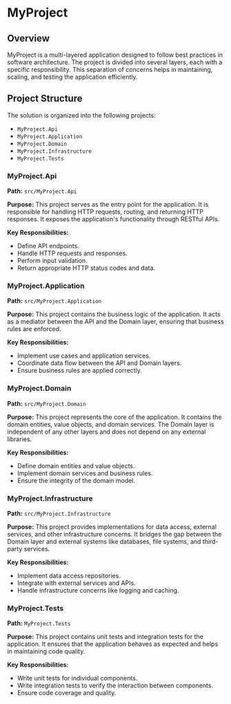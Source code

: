 # MyProject

## Overview

MyProject is a multi-layered application designed to follow best practices in software architecture. The project is divided into several layers, each with a specific responsibility. This separation of concerns helps in maintaining, scaling, and testing the application efficiently.

## Project Structure

The solution is organized into the following projects:

- `MyProject.Api`
- `MyProject.Application`
- `MyProject.Domain`
- `MyProject.Infrastructure`
- `MyProject.Tests`

### MyProject.Api

**Path:** `src/MyProject.Api`

**Purpose:** This project serves as the entry point for the application. It is responsible for handling HTTP requests, routing, and returning HTTP responses. It exposes the application's functionality through RESTful APIs.

**Key Responsibilities:**
- Define API endpoints.
- Handle HTTP requests and responses.
- Perform input validation.
- Return appropriate HTTP status codes and data.

### MyProject.Application

**Path:** `src/MyProject.Application`

**Purpose:** This project contains the business logic of the application. It acts as a mediator between the API and the Domain layer, ensuring that business rules are enforced.

**Key Responsibilities:**
- Implement use cases and application services.
- Coordinate data flow between the API and Domain layers.
- Ensure business rules are applied correctly.

### MyProject.Domain

**Path:** `src/MyProject.Domain`

**Purpose:** This project represents the core of the application. It contains the domain entities, value objects, and domain services. The Domain layer is independent of any other layers and does not depend on any external libraries.

**Key Responsibilities:**
- Define domain entities and value objects.
- Implement domain services and business rules.
- Ensure the integrity of the domain model.

### MyProject.Infrastructure

**Path:** `src/MyProject.Infrastructure`

**Purpose:** This project provides implementations for data access, external services, and other infrastructure concerns. It bridges the gap between the Domain layer and external systems like databases, file systems, and third-party services.

**Key Responsibilities:**
- Implement data access repositories.
- Integrate with external services and APIs.
- Handle infrastructure concerns like logging and caching.

### MyProject.Tests

**Path:** `MyProject.Tests`

**Purpose:** This project contains unit tests and integration tests for the application. It ensures that the application behaves as expected and helps in maintaining code quality.

**Key Responsibilities:**
- Write unit tests for individual components.
- Write integration tests to verify the interaction between components.
- Ensure code coverage and quality.

